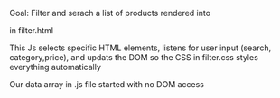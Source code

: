 Goal: Filter and serach a list of products rendered into <div class = "products"> in filter.html

This Js selects specific HTML elements, listens for user input (search, category,price),
and updats the DOM so the CSS in filter.css styles everything automatically

Our data array in .js file started with no DOM access